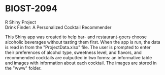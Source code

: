 # BIOST-2094

R Shiny Project  
Drink Finder: A Personalized Cocktail Recommender  

This Shiny app was created to help bar- and restaurant-goers choose alcoholic beverages without tasting them first. When the app is run, the data is read in from the "ProjectData.xlsx" file. The user is prompted to enter their preferences of alcohol type, sweetness level, and flavors, and recommended cocktails are outputted in two forms: an informative table and images with information about each cocktail. The images are stored in the "www" folder.
